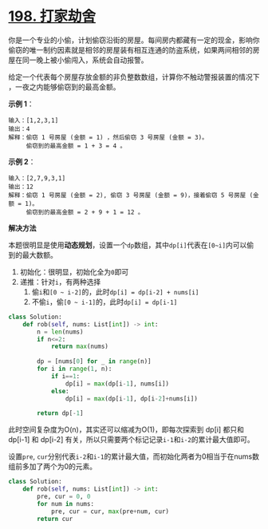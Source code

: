# [198. 打家劫舍](https://leetcode-cn.com/problems/house-robber/)

你是一个专业的小偷，计划偷窃沿街的房屋。每间房内都藏有一定的现金，影响你偷窃的唯一制约因素就是相邻的房屋装有相互连通的防盗系统，如果两间相邻的房屋在同一晚上被小偷闯入，系统会自动报警。

给定一个代表每个房屋存放金额的非负整数数组，计算你不触动警报装置的情况下 ，一夜之内能够偷窃到的最高金额。
 

**示例 1**：
```
输入：[1,2,3,1]
输出：4
解释：偷窃 1 号房屋 (金额 = 1) ，然后偷窃 3 号房屋 (金额 = 3)。
     偷窃到的最高金额 = 1 + 3 = 4 。
```

**示例 2**：
```
输入：[2,7,9,3,1]
输出：12
解释：偷窃 1 号房屋 (金额 = 2), 偷窃 3 号房屋 (金额 = 9)，接着偷窃 5 号房屋 (金额 = 1)。
     偷窃到的最高金额 = 2 + 9 + 1 = 12 。
```

**解决方法**

本题很明显是使用**动态规划**，设置一个`dp`数组，其中`dp[i]`代表在`[0~i]`内可以偷到的最大数额。

1. 初始化：很明显，初始化全为`0`即可
2. 递推：针对`i`，有两种选择
   1. 偷`i`和`[0 ~ i-2]`的，此时`dp[i] = dp[i-2] + nums[i]`
   2. 不偷`i`，偷`[0 ~ i-1]`的，此时`dp[i] = dp[i-1]`

```py
class Solution:
    def rob(self, nums: List[int]) -> int:
        n = len(nums)
        if n<=2:
            return max(nums)
        
        dp = [nums[0] for _ in range(n)]
        for i in range(1, n):
            if i==1:
                dp[i] = max(dp[i-1], nums[i])
            else:
                dp[i] = max(dp[i-1], dp[i-2]+nums[i])
        
        return dp[-1]
```

此时空间复杂度为O(n)，其实还可以缩减为O(1)，即每次探索到 dp[i] 都只和 dp[i-1] 和 dp[i-2] 有关，所以只需要两个标记记录`i-1`和`i-2`的累计最大值即可。

设置`pre`, `cur`分别代表`i-2`和`i-1`的累计最大值，而初始化两者为0相当于在nums数组前多加了两个为0的元素。

```py
class Solution:
    def rob(self, nums: List[int]) -> int:
        pre, cur = 0, 0
        for num in nums:
            pre, cur = cur, max(pre+num, cur)
        return cur
```